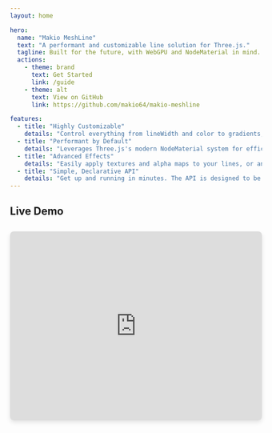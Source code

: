 ```yaml
---
layout: home

hero:
  name: "Makio MeshLine"
  text: "A performant and customizable line solution for Three.js."
  tagline: Built for the future, with WebGPU and NodeMaterial in mind. Simple to use, yet powerful enough for complex effects.
  actions:
    - theme: brand
      text: Get Started
      link: /guide
    - theme: alt
      text: View on GitHub
      link: https://github.com/makio64/makio-meshline

features:
  - title: "Highly Customizable"
    details: "Control everything from lineWidth and color to gradients, dashing, and opacity. Create the exact line style you need."
  - title: "Performant by Default"
    details: "Leverages Three.js's modern NodeMaterial system for efficient rendering, especially with WebGPU."
  - title: "Advanced Effects"
    details: "Easily apply textures and alpha maps to your lines, or animate them with built-in percentage-based visibility."
  - title: "Simple, Declarative API"
    details: "Get up and running in minutes. The API is designed to be intuitive and easy to integrate into any Three.js project."
--- 
```


## Live Demo

<div style="position: relative; padding-bottom: 75%; height: 0; overflow: hidden; max-width: 100%; margin-top: 2em; border-radius: 8px; box-shadow: 0 4px 8px rgba(0,0,0,0.1);">
  <iframe 
    src="https://meshlines.netlify.app/" 
    frameborder="0" 
    allowfullscreen
    style="position: absolute; top: 0; left: 0; width: 100%; height: 100%;"
  ></iframe>
</div> 